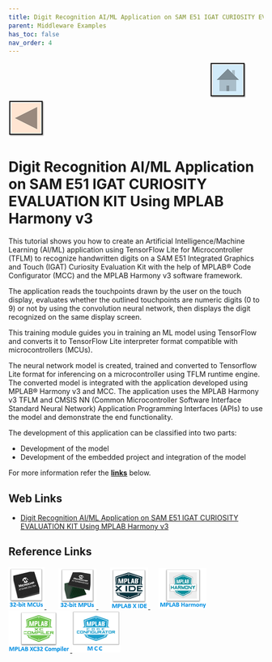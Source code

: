 ```yaml
---
title: Digit Recognition AI/ML Application on SAM E51 IGAT CURIOSITY EVALUATION KIT Using MPLAB Harmony v3
parent: Middleware Examples
has_toc: false
nav_order: 4
---
```


&nbsp;&nbsp;&nbsp;&nbsp;&nbsp;&nbsp;&nbsp;&nbsp;&nbsp;&nbsp;&nbsp;&nbsp;&nbsp;&nbsp;&nbsp;&nbsp;&nbsp;&nbsp;&nbsp;&nbsp;&nbsp;&nbsp;&nbsp;&nbsp;&nbsp;&nbsp;&nbsp;&nbsp; &nbsp;&nbsp;&nbsp;&nbsp;&nbsp;&nbsp;&nbsp;&nbsp;&nbsp;&nbsp;&nbsp;&nbsp;&nbsp;&nbsp;&nbsp;&nbsp;&nbsp;&nbsp;&nbsp;&nbsp;&nbsp;&nbsp;&nbsp;&nbsp;&nbsp;&nbsp;&nbsp;&nbsp;&nbsp;&nbsp;&nbsp;&nbsp;&nbsp;&nbsp;&nbsp;&nbsp;&nbsp;&nbsp;&nbsp;&nbsp;&nbsp;&nbsp;&nbsp;&nbsp;&nbsp;&nbsp;&nbsp;&nbsp;&nbsp;&nbsp;&nbsp;&nbsp;&nbsp;&nbsp;&nbsp;&nbsp;&nbsp;&nbsp;&nbsp;&nbsp;&nbsp;&nbsp;&nbsp;&nbsp;&nbsp;&nbsp;&nbsp;&nbsp;&nbsp;&nbsp;&nbsp;&nbsp;[<img src="../../r_images/quick_home.png" title="Home">](../../../readme.md) [<img src="../../r_images/quick_back.png"  title="Back">](../readme.md)
# Digit Recognition AI/ML Application on SAM E51 IGAT CURIOSITY EVALUATION KIT Using MPLAB Harmony v3

This tutorial shows you how to create an Artificial Intelligence/Machine Learning (AI/ML) application using TensorFlow Lite for Microcontroller (TFLM) to recognize handwritten digits on a SAM E51 Integrated Graphics and Touch (IGAT) Curiosity Evaluation Kit with the help of MPLAB® Code Configurator (MCC) and the MPLAB Harmony v3 software framework.

The application reads the touchpoints drawn by the user on the touch display, evaluates whether the outlined touchpoints are numeric digits (0 to 9) or not by using the convolution neural network, then displays the digit recognized on the same display screen.

This training module guides you in training an ML model using TensorFlow and converts it to TensorFlow Lite interpreter format compatible with microcontrollers (MCUs).

The neural network model is created, trained and converted to Tensorflow Lite format for inferencing on a microcontroller using TFLM runtime engine. The converted model is integrated with the application developed using MPLAB® Harmony v3 and MCC. The application uses the MPLAB Harmony v3 TFLM and CMSIS NN (Common Microcontroller Software Interface Standard Neural Network) Application Programming Interfaces (APIs) to use the model and demonstrate the end functionality.

The development of this application can be classified into two parts:

- Development of the model
- Development of the embedded project and integration of the model  

For more information refer the **[links](#Web-Links)** below.

## <a id="Web-Links"> </a>
## Web Links

- <a href="https://microchipdeveloper.com/harmony3:digit-recognition-ai-ml-same51-igat-training-module" target="_blank">Digit Recognition AI/ML Application on SAM E51 IGAT CURIOSITY EVALUATION KIT Using MPLAB Harmony v3</a>

## Reference Links
[<a href="https://www.microchip.com/design-centers/32-bit" target="_blank"> <img src="../../r_images/32_bit_mcus.png"> </a>]()  &nbsp; &nbsp; &nbsp; [<a href="https://www.microchip.com/design-centers/32-bit-mpus" target="_blank"> <img src="../../r_images/32_bit_mpus.png"> </a>]()  &nbsp; &nbsp; &nbsp; [<a href="https://www.microchip.com/mplab/mplab-x-ide" target="_blank"> <img src="../../r_images/mplab_x_ide.png"> </a>]()  &nbsp; &nbsp; [<a href="https://www.microchip.com/mplab/mplab-harmony" target="_blank"> <img src="../../r_images/mplab_harmony.png"> </a>]() [<a href="https://www.microchip.com/mplab/compilers" target="_blank"> <img src="../../r_images/mplab_compiler.png"> </a>]() [<a href="https://www.microchip.com/en-us/tools-resources/configure/mplab-code-configurator" target="_blank"> <img src="../../r_images/mcc_harmony.png"> </a>]()  
